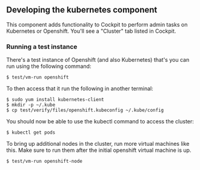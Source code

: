 Developing the kubernetes component
-----------------------------------

This component adds functionality to Cockpit to perform admin tasks on
Kubernetes or Openshift. You'll see a "Cluster" tab listed in Cockpit.

### Running a test instance

There's a test instance of Openshift (and also Kubernetes) that's you
can run using the following command:

    $ test/vm-run openshift

To then access that it run the following in another terminal:

    $ sudo yum install kubernetes-client
    $ mkdir -p ~/.kube
    $ cp test/verify/files/openshift.kubeconfig ~/.kube/config

You should now be able to use the kubectl command to access the cluster:

    $ kubectl get pods

To bring up additional nodes in the cluster, run more virtual machines
like this. Make sure to run them after the initial openshift virtual
machine is up.

    $ test/vm-run openshift-node
